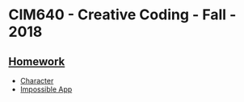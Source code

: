 # CIM640 - Creative Coding - Fall - 2018
## [Homework](/Homework)

* [Character](/Homework/Character)
* [Impossible App](/Homework/0828%20Impossible%20APP_3D%20Dictionary%20of%20Everything.jpg)
